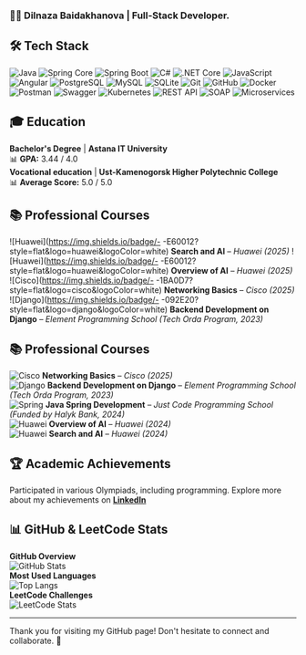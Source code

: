 ### 👩‍💻 Dilnaza Baidakhanova | Full-Stack Developer.

## 🛠 Tech Stack
![Java](https://img.shields.io/badge/-Java-05122A?style=flat&logo=java)
![Spring Core](https://img.shields.io/badge/-Spring%20Core-05122A?style=flat&logo=spring)
![Spring Boot](https://img.shields.io/badge/-Spring%20Boot-05122A?style=flat&logo=springboot)
![C#](https://img.shields.io/badge/-C%23-05122A?style=flat&logo=c-sharp)
![.NET Core](https://img.shields.io/badge/-.NET%20Core-05122A?style=flat&logo=dotnet)
![JavaScript](https://img.shields.io/badge/-JavaScript-05122A?style=flat&logo=javascript)
![Angular](https://img.shields.io/badge/-Angular-05122A?style=flat&logo=angular)
![PostgreSQL](https://img.shields.io/badge/-PostgreSQL-05122A?style=flat&logo=postgresql)
![MySQL](https://img.shields.io/badge/-MySQL-05122A?style=flat&logo=mysql)
![SQLite](https://img.shields.io/badge/-SQLite-05122A?style=flat&logo=sqlite)
![Git](https://img.shields.io/badge/-Git-05122A?style=flat&logo=git)
![GitHub](https://img.shields.io/badge/-GitHub-05122A?style=flat&logo=github)
![Docker](https://img.shields.io/badge/-Docker-05122A?style=flat&logo=docker)
![Postman](https://img.shields.io/badge/-Postman-05122A?style=flat&logo=postman)
![Swagger](https://img.shields.io/badge/-Swagger-05122A?style=flat&logo=swagger)
![Kubernetes](https://img.shields.io/badge/-Kubernetes-05122A?style=flat&logo=kubernetes)
![REST API](https://img.shields.io/badge/-REST%20API-05122A?style=flat&logo=protocols.io)
![SOAP](https://img.shields.io/badge/-SOAP-05122A?style=flat&logo=apache)
![Microservices](https://img.shields.io/badge/-Microservices-05122A?style=flat&logo=polywork)

## 🎓 Education  
 **Bachelor's Degree** | **Astana IT University**  
 📊 **GPA:** 3.44 / 4.0  
 **Vocational education** | **Ust-Kamenogorsk Higher Polytechnic College**  
 📊 **Average Score:** 5.0 / 5.0  

## 📚 Professional Courses
![Huawei](https://img.shields.io/badge/- -E60012?style=flat&logo=huawei&logoColor=white) **Search and AI** – *Huawei (2025)*
![Huawei](https://img.shields.io/badge/- -E60012?style=flat&logo=huawei&logoColor=white) **Overview of AI** – *Huawei (2025)*  
![Cisco](https://img.shields.io/badge/- -1BA0D7?style=flat&logo=cisco&logoColor=white) **Networking Basics** – *Cisco (2025)*  
![Django](https://img.shields.io/badge/- -092E20?style=flat&logo=django&logoColor=white) **Backend Development on Django** – *Element Programming School (Tech Orda Program, 2023)*  
## 📚 Professional Courses

![Cisco](https://img.shields.io/badge/.-1BA0D7?style=flat&logo=cisco&logoColor=white) **Networking Basics** – *Cisco (2025)*  
![Django](https://img.shields.io/badge/.-092E20?style=flat&logo=django&logoColor=white) **Backend Development on Django** – *Element Programming School (Tech Orda Program, 2023)*  
![Spring](https://img.shields.io/badge/.-6DB33F?style=flat&logo=spring&logoColor=white) **Java Spring Development** – *Just Code Programming School (Funded by Halyk Bank, 2024)*  
![Huawei](https://img.shields.io/badge/.-E60012?style=flat&logo=huawei&logoColor=white) **Overview of AI** – *Huawei (2024)*  
![Huawei](https://img.shields.io/badge/.-E60012?style=flat&logo=huawei&logoColor=white) **Search and AI** – *Huawei (2024)*

## 🏆 Academic Achievements  
Participated in various Olympiads, including programming. 
Explore more about my achievements on **[LinkedIn](https://www.linkedin.com/in/dilnaza-baidakhanova/)**  

## 📊 GitHub & LeetCode Stats  
**GitHub Overview**  
![GitHub Stats](https://github-readme-stats.vercel.app/api?username=dillnaza&show_icons=true&theme=radical)  
**Most Used Languages**  
![Top Langs](https://github-readme-stats.vercel.app/api/top-langs/?username=dillnaza&layout=compact&langs_count=6&theme=radical)  
**LeetCode Challenges**  
![LeetCode Stats](https://leetcard.jacoblin.cool/dillnazza)  

---

Thank you for visiting my GitHub page! Don't hesitate to connect and collaborate. 🚀
